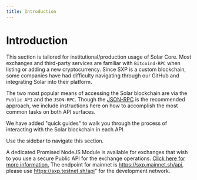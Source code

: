 ```yaml
---
title: Introduction
---
```


# Introduction

This section is tailored for institutional/production usage of Solar Core. Most exchanges and third-party services are familiar with `Bitcoind-RPC` when listing or adding a new cryptocurrency. Since SXP is a custom blockchain, some companies have had difficulty navigating through our GitHub and integrating Solar into their platform.

The two most popular means of accessing the Solar blockchain are via the `Public API` and the `JSON-RPC`. Though the [JSON-RPC](/exchanges/json-rpc/getting-started/) is the recommended approach, we include instructions here on how to accomplish the most common tasks on both API surfaces.

We have added "quick guides" to walk you through the process of interacting with the Solar blockchain in each API.

Use the sidebar to navigate this section.

A dedicated Promised NodeJS Module is available for exchanges that wish to you use a secure Public API for the exchange operations.
[Click here for more information.](https://github.com/Solar-network/solar-js-sdk/)
The endpoint for mainnet is https://sxp.mainnet.sh/api, please use https://sxp.testnet.sh/api" for the development network.
